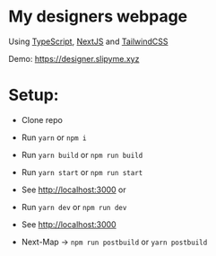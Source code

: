# My designers webpage

Using [TypeScript](https://www.typescriptlang.org/), [NextJS](https://nextjs.org/) and [TailwindCSS](https://tailwindcss.com/)

Demo: https://designer.slipyme.xyz

# Setup:

-   Clone repo
-   Run `yarn` or `npm i`
-   Run `yarn build` or `npm run build`
-   Run `yarn start` or `npm run start`
-   See [http://localhost:3000](http://localhost:3000)
    or
-   Run `yarn dev` or `npm run dev`
-   See [http://localhost:3000](http://localhost:3000)

-   Next-Map -> `npm run postbuild` or `yarn postbuild`
